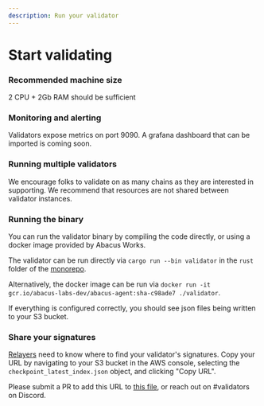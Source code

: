 ```yaml
---
description: Run your validator
---
```


# Start validating

### Recommended machine size

2 CPU + 2Gb RAM should be sufficient

### Monitoring and alerting

Validators expose metrics on port 9090. A grafana dashboard that can be imported is coming soon.&#x20;

### Running multiple validators

We encourage folks to validate on as many chains as they are interested in supporting. We recommend that resources are not shared between validator instances.&#x20;

### Running the binary

You can run the validator binary by compiling the code directly, or using a docker image provided by Abacus Works.

The validator can be run directly via  `cargo run --bin validator` in the `rust` folder of the [monorepo](https://github.com/abacus-network/abacus-monorepo).

Alternatively, the docker image can be run via `docker run -it gcr.io/abacus-labs-dev/abacus-agent:sha-c98ade7 ./validator`.

If everything is configured correctly, you should see json files being written to your S3 bucket.

### Share your signatures

[Relayers](../../protocol/agents/relayer.md) need to know where to find your validator's signatures. Copy your URL by navigating to your S3 bucket in the AWS console, selecting the `checkpoint_latest_index.json` object, and clicking "Copy URL".

Please submit a PR to add this URL to [this file](https://github.com/abacus-network/abacus-monorepo/blob/main/typescript/infra/config/environments/mainnet/validators.ts#L15), or reach out on #validators on Discord.

